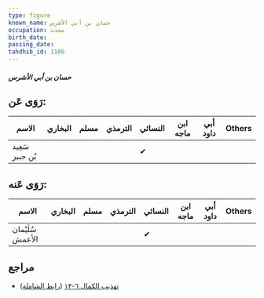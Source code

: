 ```yaml
---
type: figure
known_name: حسان بن أبي الأشرس
occupation: محدث
birth_date:
passing_date:
tahdhib_id: 1186
---
```

##### حسان بن أبي الأشرس

## رَوَى عَن:
| الاسم           | البخاري | مسلم | الترمذي | النسائي | ابن ماجه | أبي داود | Others |
| --------------- | ------- | ---- | ------- | ------- | -------- | -------- | ------ |
| سَعِيد بْن جبير |         |      |         | ✔       |          |          |        |
## رَوَى عَنه:
| الاسم            | البخاري | مسلم | الترمذي | النسائي | ابن ماجه | أبي داود | Others |
| ---------------- | ------- | ---- | ------- | ------- | -------- | -------- | ------ |
| سُلَيْمان الأعمش |         |      |         | ✔       |          |          |        |
## مراجع
- [تهذيب الكمال ٦-١٣](obsidian://open?vault=Tahdhib-al-Kamal&file=Figures/١١٨٦-حسان%20بن%20أبي%20الأشرس) ([رابط الشاملة](https://shamela.ws/book/3722/2677))